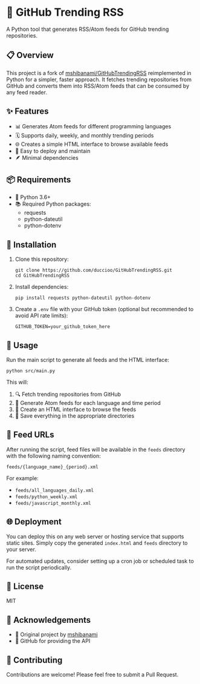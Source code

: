 # 🚀 GitHub Trending RSS

A Python tool that generates RSS/Atom feeds for GitHub trending repositories.

## 📋 Overview

This project is a fork of [mshibanami/GitHubTrendingRSS](https://github.com/mshibanami/GitHubTrendingRSS) reimplemented in Python for a simpler, faster approach. It fetches trending repositories from GitHub and converts them into RSS/Atom feeds that can be consumed by any feed reader.

## ✨ Features

- 📊 Generates Atom feeds for different programming languages
- 🗓️ Supports daily, weekly, and monthly trending periods
- 🌐 Creates a simple HTML interface to browse available feeds
- 🔧 Easy to deploy and maintain
- 🪶 Minimal dependencies

## 📦 Requirements

- 🐍 Python 3.6+
- 📚 Required Python packages:
  - requests
  - python-dateutil
  - python-dotenv

## 🔧 Installation

1. Clone this repository:
   ```
   git clone https://github.com/duccioo/GitHubTrendingRSS.git
   cd GitHubTrendingRSS
   ```

2. Install dependencies:
   ```
   pip install requests python-dateutil python-dotenv
   ```

3. Create a `.env` file with your GitHub token (optional but recommended to avoid API rate limits):
   ```
   GITHUB_TOKEN=your_github_token_here
   ```

## 🚀 Usage

Run the main script to generate all feeds and the HTML interface:

```
python src/main.py
```

This will:
1. 🔍 Fetch trending repositories from GitHub
2. 🔄 Generate Atom feeds for each language and time period
3. 🎨 Create an HTML interface to browse the feeds
4. 💾 Save everything in the appropriate directories

## 📡 Feed URLs

After running the script, feed files will be available in the `feeds` directory with the following naming convention:

```
feeds/{language_name}_{period}.xml
```

For example:
- `feeds/all_languages_daily.xml`
- `feeds/python_weekly.xml` 
- `feeds/javascript_monthly.xml`

## 🌐 Deployment

You can deploy this on any web server or hosting service that supports static sites. Simply copy the generated `index.html` and `feeds` directory to your server.

For automated updates, consider setting up a cron job or scheduled task to run the script periodically.

## 📜 License

MIT

## 👏 Acknowledgements

- 🙌 Original project by [mshibanami](https://github.com/mshibanami/GitHubTrendingRSS)
- 🐙 GitHub for providing the API

## 🤝 Contributing

Contributions are welcome! Please feel free to submit a Pull Request.